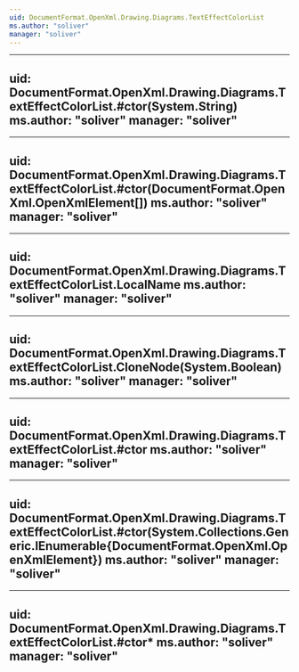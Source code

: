 ```yaml
---
uid: DocumentFormat.OpenXml.Drawing.Diagrams.TextEffectColorList
ms.author: "soliver"
manager: "soliver"
---
```


---
uid: DocumentFormat.OpenXml.Drawing.Diagrams.TextEffectColorList.#ctor(System.String)
ms.author: "soliver"
manager: "soliver"
---

---
uid: DocumentFormat.OpenXml.Drawing.Diagrams.TextEffectColorList.#ctor(DocumentFormat.OpenXml.OpenXmlElement[])
ms.author: "soliver"
manager: "soliver"
---

---
uid: DocumentFormat.OpenXml.Drawing.Diagrams.TextEffectColorList.LocalName
ms.author: "soliver"
manager: "soliver"
---

---
uid: DocumentFormat.OpenXml.Drawing.Diagrams.TextEffectColorList.CloneNode(System.Boolean)
ms.author: "soliver"
manager: "soliver"
---

---
uid: DocumentFormat.OpenXml.Drawing.Diagrams.TextEffectColorList.#ctor
ms.author: "soliver"
manager: "soliver"
---

---
uid: DocumentFormat.OpenXml.Drawing.Diagrams.TextEffectColorList.#ctor(System.Collections.Generic.IEnumerable{DocumentFormat.OpenXml.OpenXmlElement})
ms.author: "soliver"
manager: "soliver"
---

---
uid: DocumentFormat.OpenXml.Drawing.Diagrams.TextEffectColorList.#ctor*
ms.author: "soliver"
manager: "soliver"
---
